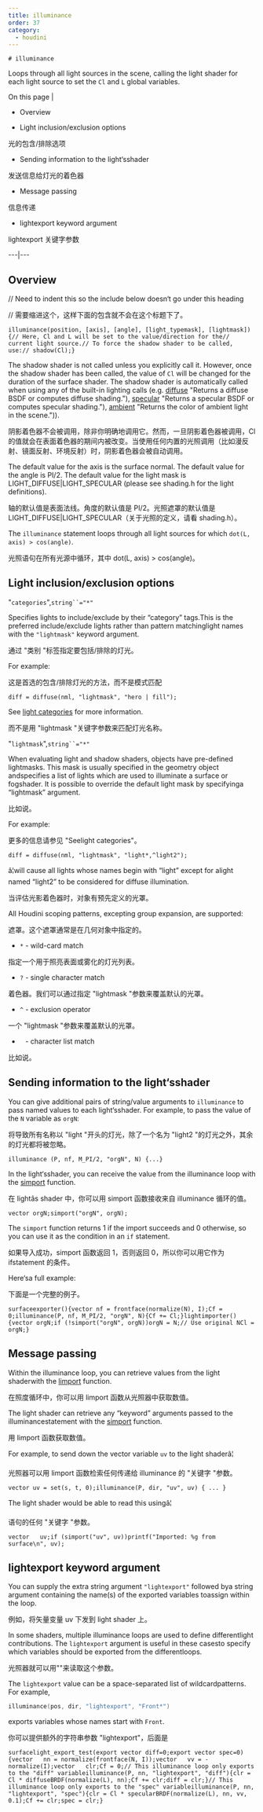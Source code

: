 ```yaml
---
title: illuminance
order: 37
category:
  - houdini
---
```

    
    # illuminance

Loops through all light sources in the scene, calling the light shader for
each light source to set the `Cl` and `L` global variables.

On this page |

- Overview

- Light inclusion/exclusion options

光的包含/排除选项

- Sending information to the light‘sshader

发送信息给灯光的着色器

- Message passing

信息传递

- lightexport keyword argument

lightexport 关键字参数

---|---

## Overview

// Need to indent this so the include below doesn‘t go under this heading

// 需要缩进这个，这样下面的包含就不会在这个标题下了。

    illuminance(position, [axis], [angle], [light_typemask], [lightmask]){// Here, Cl and L will be set to the value/direction for the// current light source.// To force the shadow shader to be called, use:// shadow(Cl);}

The shadow shader is not called unless you explicitly call it. However, once
the shadow shader has been called, the value of `Cl` will be changed for the
duration of the surface shader. The shadow shader is automatically called when
using any of the built-in lighting calls (e.g. [diffuse](diffuse.html) "Returns
a diffuse BSDF or computes diffuse shading."), [specular](specular.html) "Returns a specular BSDF or computes specular shading."),
[ambient](ambient.html) "Returns the color of ambient light in the scene.")).

阴影着色器不会被调用，除非你明确地调用它。然而，一旦阴影着色器被调用，Cl 的值就会在表面着色器的期间内被改变。当使用任何内置的光照调用（比如漫反射、镜面反射、环境反射）时，阴影着色器会被自动调用。

The default value for the axis is the surface normal. The default value for
the angle is PI/2. The default value for the light mask is
LIGHT_DIFFUSE|LIGHT_SPECULAR (please see shading.h for the light definitions).

轴的默认值是表面法线。角度的默认值是 PI/2。光照遮罩的默认值是 LIGHT_DIFFUSE|LIGHT_SPECULAR（关于光照的定义，请看 shading.h）。

The `illuminance` statement loops through all light sources for which `dot(L, axis) > cos(angle)`.

光照语句在所有光源中循环，其中 dot(L, axis) > cos(angle)。

## Light inclusion/exclusion options

"`categories`",` string``="*" `

Specifies lights to include/exclude by their “category” tags.This is the
preferred include/exclude lights rather than pattern matchinglight names with
the `"lightmask"` keyword argument.

通过 "类别 "标签指定要包括/排除的灯光。

For example:

这是首选的包含/排除灯光的方法，而不是模式匹配

    diff = diffuse(nml, "lightmask", "hero | fill");

See [light categories](../../render/lights.html#categories) for more
information.

而不是用 "lightmask "关键字参数来匹配灯光名称。

"`lightmask`",` string``="*" `

When evaluating light and shadow shaders, objects have pre-defined lightmasks.
This mask is usually specified in the geometry object andspecifies a list of
lights which are used to illuminate a surface or fogshader. It is possible to
override the default light mask by specifyinga “lightmask” argument.

比如说。

For example:

更多的信息请参见 "Seelight categories"。

    diff = diffuse(nml, "lightmask", "light*,^light2");

â¦will cause all lights whose names begin with “light” except for alight
named “light2” to be considered for diffuse illumination.

当评估光影着色器时，对象有预先定义的光罩。

All Houdini scoping patterns, excepting group expansion, are supported:

遮罩。这个遮罩通常是在几何对象中指定的。

- `*` \- wild-card match

指定一个用于照亮表面或雾化的灯光列表。

- `?` \- single character match

着色器。我们可以通过指定 "lightmask "参数来覆盖默认的光罩。

- `^` \- exclusion operator

一个 "lightmask "参数来覆盖默认的光罩。

- ` ` \- character list match

比如说。

## Sending information to the light‘sshader

You can give additional pairs of string/value arguments to `illuminance` to
pass named values to each light‘sshader. For example, to pass the value of
the `N` variable as `orgN`:

将导致所有名称以 "light "开头的灯光，除了一个名为 "light2 "的灯光之外，其余的灯光都将被忽略。

    illuminance (P, nf, M_PI/2, "orgN", N) {...}

In the light‘sshader, you can receive the value from the illuminance loop
with the [simport](simport.html "Imports a variable sent by a surface shader
in an illuminance loop.") function.

在 lightâs shader 中，你可以用 simport 函数接收来自 illuminance 循环的值。

    vector orgN;simport("orgN", orgN);

The `simport` function returns 1 if the import succeeds and 0 otherwise, so
you can use it as the condition in an `if` statement.

如果导入成功，simport 函数返回 1，否则返回 0，所以你可以用它作为 ifstatement 的条件。

Here‘sa full example:

下面是一个完整的例子。

    surfaceexporter(){vector nf = frontface(normalize(N), I);Cf = 0;illuminance(P, nf, M_PI/2, "orgN", N){Cf += Cl;}lightimporter(){vector orgN;if (!simport("orgN", orgN))orgN = N;// Use original NCl = orgN;}

## Message passing

Within the illuminance loop, you can retrieve values from the light shaderwith
the [limport](limport.html "Imports a variable from the light shader for the
surface.") function.

在照度循环中，你可以用 limport 函数从光照器中获取数值。

The light shader can retrieve any “keyword” arguments passed to the
illuminancestatement with the [simport](simport.html "Imports a variable sent
by a surface shader in an illuminance loop.") function.

用 limport 函数获取数值。

For example, to send down the vector variable `uv` to the light shaderâ¦

光照器可以用 limport 函数检索任何传递给 illuminance 的 "关键字 "参数。

    vector uv = set(s, t, 0);illuminance(P, dir, "uv", uv) { ... }

The light shader would be able to read this usingâ¦

语句的任何 "关键字 "参数。

    vector   uv;if (simport("uv", uv))printf("Imported: %g from surface\n", uv);

## lightexport keyword argument

You can supply the extra string argument `"lightexport"` followed bya string
argument containing the name(s) of the exported variables toassign within the
loop.

例如，将矢量变量 uv 下发到 light shader 上。

In some shaders, multiple illuminance loops are used to define differentlight
contributions. The `lightexport` argument is useful in these casesto specify
which variables should be exported from the differentloops.

光照器就可以用""来读取这个参数。

The `lightexport` value can be a space-separated list of wildcardpatterns. For
example,

```c
illuminance(pos, dir, "lightexport", "Front*")
```

exports variables
whose names start with `Front`.

你可以提供额外的字符串参数 "lightexport"，后面是

    surfacelight_export_test(export vector diff=0;export vector spec=0){vector   nn = normalize(frontface(N, I));vector   vv = -normalize(I);vector   clr;Cf = 0;// This illuminance loop only exports to the "diff" variableilluminance(P, nn, "lightexport", "diff"){clr = Cl * diffuseBRDF(normalize(L), nn);Cf += clr;diff = clr;}// This illuminance loop only exports to the "spec" variableilluminance(P, nn, "lightexport", "spec"){clr = Cl * specularBRDF(normalize(L), nn, vv, 0.1);Cf += clr;spec = clr;}
